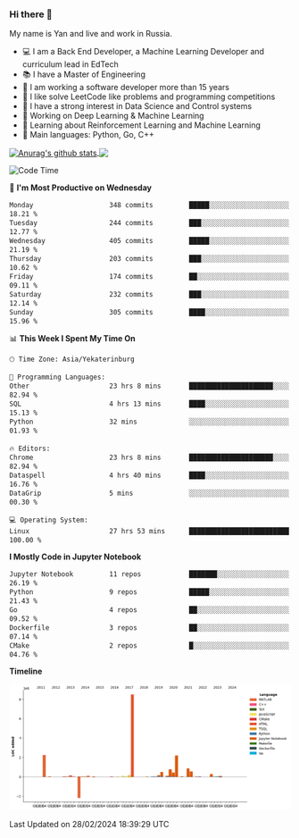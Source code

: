 ### Hi there 👋

My name is Yan and live and work in Russia.

- 💻 I am a Back End Developer, a Machine Learning Developer and curriculum lead in EdTech
- 📚 I have a Master of Engineering
- 🤔 I am working a software developer more than 15 years
- 🌱 I like solve LeetCode like problems and programming competitions
- 📝 I have a strong interest in Data Science and Control systems
- 🔭 Working on Deep Learning & Machine Learning
- 🌱 Learning about Reinforcement Learning and Machine Learning
- 🌟 Main languages: Python, Go, C++

<!--


**yanchick/yanchick** is a ✨ _special_ ✨ repository because its `README.md` (this file) appears on your GitHub profile.

Here are some ideas to get you started:

- I am a self taught Full Stack Developer and a Machine Learning Developer
- 🌱 I’m currently learning ...
- 👯 I’m looking to collaborate on ...
- 🤔 I’m looking for help with ...
- 💬 Ask me about ...
- 📫 How to reach me: ...
- 😄 Pronouns: ...
- ⚡ Fun fact: ...

-->


<a href="https://github.com/anuraghazra/github-readme-stats">
    <img align="center" src="https://github-readme-stats.vercel.app/api?username=yanchick&count_private=true" alt="Anurag's github stats" />
</a>
<a href="https://github.com/anuraghazra/github-readme-stats">
    <img align="center" src="https://github-readme-stats.vercel.app/api/top-langs/?username=yanchick&hide=javascript,html,CSS" />
</a>

<!--START_SECTION:waka-->
![Code Time](http://img.shields.io/badge/Code%20Time-1%2C528%20hrs%2040%20mins-blue)

📅 **I'm Most Productive on Wednesday** 

```text
Monday                   348 commits         █████░░░░░░░░░░░░░░░░░░░░   18.21 % 
Tuesday                  244 commits         ███░░░░░░░░░░░░░░░░░░░░░░   12.77 % 
Wednesday                405 commits         █████░░░░░░░░░░░░░░░░░░░░   21.19 % 
Thursday                 203 commits         ███░░░░░░░░░░░░░░░░░░░░░░   10.62 % 
Friday                   174 commits         ██░░░░░░░░░░░░░░░░░░░░░░░   09.11 % 
Saturday                 232 commits         ███░░░░░░░░░░░░░░░░░░░░░░   12.14 % 
Sunday                   305 commits         ████░░░░░░░░░░░░░░░░░░░░░   15.96 % 
```


📊 **This Week I Spent My Time On** 

```text
🕑︎ Time Zone: Asia/Yekaterinburg

💬 Programming Languages: 
Other                    23 hrs 8 mins       █████████████████████░░░░   82.94 % 
SQL                      4 hrs 13 mins       ████░░░░░░░░░░░░░░░░░░░░░   15.13 % 
Python                   32 mins             ░░░░░░░░░░░░░░░░░░░░░░░░░   01.93 % 

🔥 Editors: 
Chrome                   23 hrs 8 mins       █████████████████████░░░░   82.94 % 
Dataspell                4 hrs 40 mins       ████░░░░░░░░░░░░░░░░░░░░░   16.76 % 
DataGrip                 5 mins              ░░░░░░░░░░░░░░░░░░░░░░░░░   00.30 % 

💻 Operating System: 
Linux                    27 hrs 53 mins      █████████████████████████   100.00 % 
```

**I Mostly Code in Jupyter Notebook** 

```text
Jupyter Notebook         11 repos            ███████░░░░░░░░░░░░░░░░░░   26.19 % 
Python                   9 repos             █████░░░░░░░░░░░░░░░░░░░░   21.43 % 
Go                       4 repos             ██░░░░░░░░░░░░░░░░░░░░░░░   09.52 % 
Dockerfile               3 repos             ██░░░░░░░░░░░░░░░░░░░░░░░   07.14 % 
CMake                    2 repos             █░░░░░░░░░░░░░░░░░░░░░░░░   04.76 % 
```



**Timeline**

![Lines of Code chart](https://raw.githubusercontent.com/yanchick/yanchick/main/assets/bar_graph.png)


 Last Updated on 28/02/2024 18:39:29 UTC
<!--END_SECTION:waka-->

